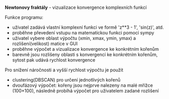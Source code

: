 **Newtonovy fraktály** - vizualizace konvergence komplexních funkcí

Funkce programu:

- uživatel zadává vlastní komplexní funkci ve formě 'z**3 - 1', 'sin(z)', atd.
- proběhne převedení vstupu na matematickou funkci pomocí sympy
- uživatel vybere oblast výpočtu (xmin, xmax, ymin, ymax) a rozlišení(velikost) matice v GUI
- proběhne výpočet a vizualizace konvergence ke konkrétním kořenům
- barevně jsou rozlišeny oblasti s konvergencí ke konkrétním kořenům, sytost pak udává rychlost konvergence


Pro snížení náročnosti a vyšší rychlost výpočtu je použit
- clustering(DBSCAN) pro určení jednotlivých kořenů
- dvoufázový výpočet: kořeny jsou nejprve nalezeny na malé mřížce (100×100), následně probíhá výpočet pro uživatelem zadané rozlišení
